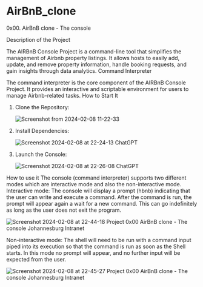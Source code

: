 # AirBnB_clone
0x00. AirBnB clone - The console 

Description of the Project

The AIRBnB Console Project is a command-line tool that simplifies the management of Airbnb property listings. It allows hosts to easily add, update, and remove property information, handle booking requests, and gain insights through data analytics.
Command Interpreter

The command interpreter is the core component of the AIRBnB Console Project. It provides an interactive and scriptable environment for users to manage Airbnb-related tasks.
How to Start It

   1. Clone the Repository:
      
      ![Screenshot from 2024-02-08 11-22-33](https://github.com/OmpheletseMakwela/AirBnB_clone/assets/125642759/627abd8a-5890-42a2-8cd7-16cbc7d9ec9d)
      
   3. Install Dependencies:
      
      ![Screenshot 2024-02-08 at 22-24-13 ChatGPT](https://github.com/OmpheletseMakwela/AirBnB_clone/assets/125642759/02229815-f157-4372-91d1-48fc76c21bda)
      
   5. Launch the Console:
      
      ![Screenshot 2024-02-08 at 22-26-08 ChatGPT](https://github.com/OmpheletseMakwela/AirBnB_clone/assets/125642759/53c1ac4b-fbbe-48ae-bb7d-565b732d7a9e)

How to use it
The console (command interpreter) supports two different modes which are interactive mode and also the non-interactive mode.
Interactive mode:
The console will display a prompt (hbnb) indicating that the user can write and execute a command. After the command is run, the prompt will appear again a wait for a new command. This can go indefinitely as long as the user does not exit the program.

![Screenshot 2024-02-08 at 22-44-18 Project 0x00  AirBnB clone - The console Johannesburg Intranet](https://github.com/OmpheletseMakwela/AirBnB_clone/assets/125642759/bc71bc79-a3c5-43b4-9696-4b71c5797322)

Non-interactive mode:
The shell will need to be run with a command input piped into its execution so that the command is run as soon as the Shell starts. In this mode no prompt will appear, and no further input will be expected from the user.

![Screenshot 2024-02-08 at 22-45-27 Project 0x00  AirBnB clone - The console Johannesburg Intranet](https://github.com/OmpheletseMakwela/AirBnB_clone/assets/125642759/5a15e854-d959-4f66-8d7e-ac33283a88a1)










    
